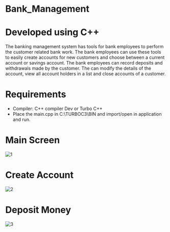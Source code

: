 # Bank_Management
# Developed using C++
The banking management system has tools for bank employees to perform the customer
related bank work. The bank employees can use these tools to easily create accounts for new
customers and choose between a current account or savings account. The bank employees can
record deposits and withdrawals made by the customer. The can modify the details of the
account, view all account holders in a list and close accounts of a customer.
# Requirements
* Compiler: C++ compiler Dev or Turbo C++  
* Place the main.cpp in C:\TURBOC3\BIN and import/open in application and run.
# Main  Screen
![1](https://user-images.githubusercontent.com/107107082/192021696-f1972068-f53a-4c83-9215-8ecb79648dd2.png)
# Create Account
![2](https://user-images.githubusercontent.com/107107082/192021900-20260f55-3312-47d9-b59a-36b176f37079.png)
# Deposit Money
![3](https://user-images.githubusercontent.com/107107082/192022099-02a36c38-0fbf-4993-85a2-85762dea7084.png)
